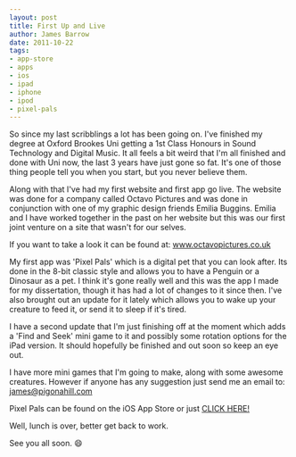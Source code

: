 ```yaml
---
layout: post
title: First Up and Live
author: James Barrow
date: 2011-10-22
tags:
- app-store
- apps
- ios
- ipad
- iphone
- ipod
- pixel-pals
---
```


So since my last scribblings a lot has been going on. I've finished my degree at Oxford Brookes Uni getting a 1st Class Honours in Sound Technology and Digital Music. It all feels a bit weird that I'm all finished and done with Uni now, the last 3 years have just gone so fat. It's one of those thing people tell you when you start, but you never believe them.

Along with that I've had my first website and first app go live. The website was done for a company called Octavo Pictures and was done in conjunction with one of my graphic design friends Emilia Buggins. Emilia and I have worked together in the past on her website but this was our first joint venture on a site that wasn't for our selves.

If you want to take a look it can be found at: <a href="http://www.octavopictures.co.uk" target="_blank">www.octavopictures.co.uk</a>

My first app was 'Pixel Pals' which is a digital pet that you can look after. Its done in the 8-bit classic style and allows you to have a Penguin or a Dinosaur as a pet. I think it's gone really well and this was the app I made for my dissertation, though it has had a lot of changes to it since then. I've also brought out an update for it lately which allows you to wake up your creature to feed it, or send it to sleep if it's tired.

I have a second update that I'm just finishing off at the moment which adds a 'Find and Seek' mini game to it and possibly some rotation options for the iPad version. It should hopefully be finished and out soon so keep an eye out.

I have more mini games that I'm going to make, along with some awesome creatures. However if anyone has any suggestion just send me an email to: <james@pigonahill.com>

Pixel Pals can be found on the iOS App Store or just <a href="https://itunes.apple.com/us/app/pixel-pals/id457418815?ls=1&amp;mt=8" target="_blank">CLICK HERE!</a>

Well, lunch is over, better get back to work.

See you all soon. 😄
